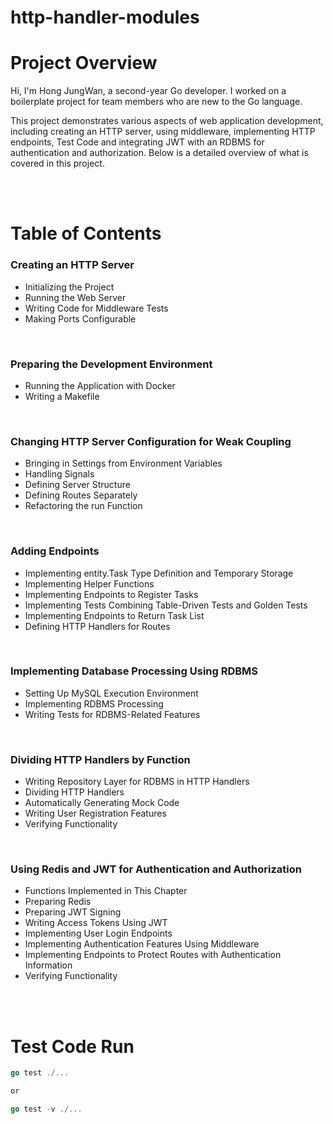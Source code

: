 # http-handler-modules

# Project Overview

Hi, I'm Hong JungWan, a second-year Go developer. I worked on a boilerplate project for team members who are new to the Go language.

This project demonstrates various aspects of web application development, including creating an HTTP server, using middleware, implementing HTTP endpoints, Test Code and integrating JWT with an RDBMS for authentication and authorization. Below is a detailed overview of what is covered in this project.

<br><br>

# Table of Contents

### Creating an HTTP Server
- Initializing the Project
- Running the Web Server
- Writing Code for Middleware Tests
- Making Ports Configurable

<br>

### Preparing the Development Environment
- Running the Application with Docker
- Writing a Makefile

<br>

### Changing HTTP Server Configuration for Weak Coupling
- Bringing in Settings from Environment Variables
- Handling Signals
- Defining Server Structure
- Defining Routes Separately
- Refactoring the run Function

<br>

### Adding Endpoints
- Implementing entity.Task Type Definition and Temporary Storage
- Implementing Helper Functions
- Implementing Endpoints to Register Tasks
- Implementing Tests Combining Table-Driven Tests and Golden Tests
- Implementing Endpoints to Return Task List
- Defining HTTP Handlers for Routes

<br>

### Implementing Database Processing Using RDBMS
- Setting Up MySQL Execution Environment
- Implementing RDBMS Processing
- Writing Tests for RDBMS-Related Features

<br>

### Dividing HTTP Handlers by Function
- Writing Repository Layer for RDBMS in HTTP Handlers
- Dividing HTTP Handlers
- Automatically Generating Mock Code
- Writing User Registration Features
- Verifying Functionality

<br>

### Using Redis and JWT for Authentication and Authorization
- Functions Implemented in This Chapter
- Preparing Redis
- Preparing JWT Signing
- Writing Access Tokens Using JWT
- Implementing User Login Endpoints
- Implementing Authentication Features Using Middleware
- Implementing Endpoints to Protect Routes with Authentication Information
- Verifying Functionality

<br><br>

# Test Code Run

```go
go test ./...

or

go test -v ./...
```